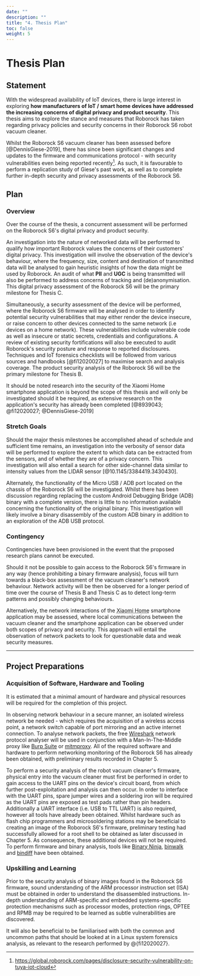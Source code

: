 ```yaml
---
date: ""
description: ""
title: "4. Thesis Plan"
toc: false
weight: 5
---
```


# Thesis Plan

<!-- Articulating a research question, plan and thesis outline

The plan is robust and has provision for project variations and contingencies. The plan fits within the narrative set out by the literature review –the student makes clear why the plan is developed this way in the context of the reviewed literature. Thesis outline includes sub-sections, logical flow with a clear connection to the project plan and literature review.

All the project-dependent essential skills are identified. The student has not only acquired all the skills but also done additional work (completed partial design of a system/some algorithms/interface etc.)  -->

## Statement

With the widespread availability of IoT devices, there is large interest in exploring **how manufacturers of IoT / smart home devices have addressed the increasing concerns of digital privacy and product security**. This thesis aims to explore the stance and measures that Roborock has taken regarding privacy policies and security concerns in their Roborock S6 robot vacuum cleaner.

Whilst the Roborock S6 vacuum cleaner has been assessed before [@DennisGiese-2019], there has since been significant changes and updates to the firmware and communications protocol - with security vulnerabilities even being reported recently[^roborock_vuln]. As such, it is favourable to perform a replication study of Giese's past work, as well as to complete further in-depth security and privacy assessments of the Roborock S6.

<!-- As a result, many attempts (regardless of success) aimed to completely replace original code with homebrew functionality, such that the original code was never analysed. -->

[^roborock_vuln]: https://global.roborock.com/pages/disclosure-security-vulnerability-on-tuya-iot-cloud

## Plan

### Overview

Over the course of the thesis, a concurrent assessment will be performed on the Roborock S6's digital privacy and product security.

An investigation into the nature of networked data will be performed to qualify how important Roborock values the concerns of their customers' digital privacy. This investigation will involve the observation of the device's behaviour, where the frequency, size, content and destination of transmitted data will be analysed to gain heuristic insights of how the data might be used by Roborock. An audit of what **PII** and **UGC** is being transmitted will also be performed to address concerns of tracking and (de)anonymisation. This digital privacy assessment of the Roborock S6 will be the primary milestone for Thesis C.

Simultaneously, a security assessment of the device will be performed, where the Roborock S6 firmware will be analysed in order to identify potential security vulnerabilities that may either render the device insecure, or raise concern to other devices connected to the same network (i.e devices on a home network). These vulnerabilities include vulnerable code as well as insecure or static secrets, credentials and configurations. A review of existing security fortifications will also be executed to audit Roborock's security posture and response to reported disclosures. Techniques and IoT forensics checklists will be followed from various sources and handbooks [@fi12020027] to maximise search and analysis coverage. The product security analysis of the Roborock S6 will be the primary milestone for Thesis B.

It should be noted research into the security of the Xiaomi Home smartphone application is beyond the scope of this thesis and will only be investigated should it be required, as extensive research on the application's security has already been completed [@8939043; @fi12020027; @DennisGiese-2019]

### Stretch Goals

Should the major thesis milestones be accomplished ahead of schedule and sufficient time remains, an investigation into the verbosity of sensor data will be performed to explore the extent to which data can be extracted from the sensors, and of whether they are of a privacy concern. This investigation will also entail a search for other side-channel data similar to intensity values from the LIDAR sensor [@10.1145/3384419.3430430].

Alternately, the functionality of the Micro USB / ADB port located on the chassis of the Roborock S6 will be investigated. Whilst there has been discussion regarding replacing the custom Android Debugging Bridge (ADB) binary with a complete version, there is little to no information available concerning the functionality of the original binary. This investigation will likely involve a binary disassembly of the custom ADB binary in addition to an exploration of the ADB USB protocol.

### Contingency

Contingencies have been provisioned in the event that the proposed research plans cannot be executed.

Should it not be possible to gain access to the Roborock S6's firmware in any way (hence prohibiting a binary firmware analysis), focus will turn towards a black-box assessment of the vacuum cleaner's network behaviour. Network activity will be then be observed for a longer period of time over the course of Thesis B and Thesis C as to detect long-term patterns and possibly changing behaviours.

Alternatively, the network interactions of the <a href="https://play.google.com/store/apps/details?id=com.xiaomi.smarthome" style="text-decoration: underline dotted">Xiaomi Home</a> smartphone application may be assessed, where local communications between the vacuum cleaner and the smartphone application can be observed under both scopes of privacy and security. This approach will entail the observation of network packets to look for questionable data and weak security measures.

---

## Project Preparations

### Acquisition of Software, Hardware and Tooling

It is estimated that a minimal amount of hardware and physical resources will be required for the completion of this project.  

In observing network behaviour in a secure manner, an isolated wireless network be needed - which requires the acquisition of a wireless access point, a network switch capable of port mirroring and an active internet connection. To analyse network packets, the free [Wireshark](https://www.wireshark.org/) network protocol analyser will be used in conjunction with a Man-In-The-Middle proxy like [Burp Suite](https://portswigger.net/burp) or [mitmproxy](https://mitmproxy.org/). All of the required software and hardware to perform networking monitoring of the Roborock S6 has already been obtained, with preliminary results recorded in Chapter 5.

To perform a security analysis of the robot vacuum cleaner's firmware, physical entry into the vacuum cleaner must first be performed in order to gain access to the UART pins on the device's circuit board, from which further post-exploitation and analysis can then occur. In order to interface with the UART pins, spare jumper wires and a soldering iron will be required as the UART pins are exposed as test pads rather than pin headers. Additionally a UART interface (i.e. USB to TTL UART) is also required, however all tools have already been obtained. Whilst hardware such as flash chip programmers and microsoldering stations may be beneficial to creating an image of the Roborock S6's firmware, preliminary testing had successfully allowed for a root shell to be obtained as later discussed in Chapter 5. As consequence, these additional devices will not be required. To perform firmware and binary analysis, tools like [Binary Ninja](https://binary.ninja/), [binwalk](https://github.com/ReFirmLabs/binwalk) and [bindiff](https://www.zynamics.com/bindiff.html) have been obtained.

### Upskilling and Learning

Prior to the security analysis of binary images found in the Roborock S6 firmware, sound understanding of the ARM processor instruction set (ISA) must be obtained in order to understand the disassembled instructions. In-depth understanding of ARM-specific and embedded systems-specific protection mechanisms such as processor modes, protection rings, OPTEE and RPMB may be required to be learned as subtle vulnerabilities are discovered.

It will also be beneficial to be familiarised with both the common and uncommon paths that should be looked at in a Linux system forensics analysis, as relevant to the research performed by @{fi12020027}.